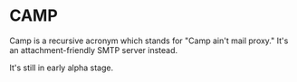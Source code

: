 # CAMP
Camp is a recursive acronym which stands for "Camp ain't mail proxy." It's an attachment-friendly SMTP server instead.

It's still in early alpha stage.
